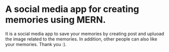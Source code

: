 # A social media app for creating memories using MERN.

It is a social media app to save your memories by creating post and upluoad the image related to the memories. In addition, other people can also like your memories. Thank you :).

<!-- It can be accessed with this [link](https://tracker-list-nginx.herokuapp.com/) -->
